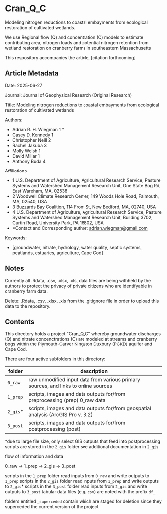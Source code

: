 # Cran_Q_C
Modeling nitrogen reductions to coastal embayments from ecological restoration of cultivated wetlands. 

We use Regional flow (Q) and concentration (C) models to estimate contributing area, nitrogen loads and potential nitrogen retention from wetland restoration on cranberry farms in southeastern Massachusetts

This respository accompanies the article, [citation forthcoming]
## Article Metadata
Date: 2025-06-27

Journal: Journal of Geophysical Research (Original Research)

Title: Modeling nitrogen reductions to coastal embayments from ecological restoration of cultivated wetlands 

Authors:
 - Adrian R. H. Wiegman 1 *
 - Casey D. Kennedy 1
 - Christopher Neill 2
 - Rachel Jakuba 3
 - Molly Welsh 1
 - David Millar 1
 - Anthony Buda 4

Affiliations 
 - 1 U.S. Department of Agriculture, Agricultural Research Service, Pasture Systems and Watershed Management Research Unit, One State Bog Rd, East Wareham, MA, 02538
 - 2 Woodwell Climate Research Center, 149 Woods Hole Road, Falmouth, MA, 02540, USA
 - 3 Buzzards Bay Coalition, 114 Front St, New Bedford, MA, 02740, USA
 - 4 U.S. Department of Agriculture, Agricultural Research Service, Pasture Systems and Watershed Management Research Unit, Building 3702, Curtin Road, University Park, PA 16802, USA
 - *Contact and Corresponding author: adrian.wiegman@gmail.com

Keywords: 
 - [groundwater, nitrate, hydrology, water quality, septic systems, peatlands, estuaries, agriculture, Cape Cod]

## Notes

Currently all .Rdata, .csv, .xlsx, .xls, data files are being withheld by the authors to protect the privacy of private citizens who are identifyable in cranberry farm data.

Delete: .Rdata, .csv, .xlsx, .xls from the .gitignore file in order to upload this data to the repository. 

## Contents
This directory holds a project "Cran_Q_C" whereby groundwater discharges (Q) and nitrate concenctrations (C) are modeled at streams and cranberry bogs within the Plymouth-Carver Kingston Duxbury (PCKD) aquifer and Cape Cod. 

There are four active subfolders in this directory:

folder   | description
------   | -----------
`0_raw`    | raw unmodified input data from various primary sources, and links to online sources
`1_prep`   | scripts, images and data outputs for/from preprocessing (prep) 0_raw data
`2_gis`*    | scripts, images and data outputs for/from geospatial analysis (ArcGIS Pro v. 3.2)
`3_post`   | scripts, images and data outputs for/from postprocessing (post)

*due to large file size, only select GIS outputs that feed into postprocessing scripts are stored in the `2_gis` folder see additional documentation in `2_gis`

flow of information and data

0_raw -> 1_prep -> 2_gis -> 3_post

scripts in the `1_prep` folder read inputs from `0_raw` and write outputs to `1_prep`
scripts in the `2_gis` folder read inputs from `1_prep` and write outputs to `2_gis`*
scripts in the `3_post` folder read  inputs from `2_gis` and write outputs to `3_post`
tabular data files (e.g. `csv`) are noted with the prefix `df_`

folders entitled `_superceded` contain which are staged for deletion since they superceded the current version of the project
